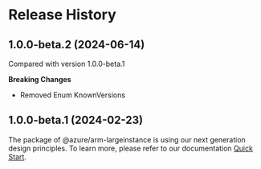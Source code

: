 # Release History
    
## 1.0.0-beta.2 (2024-06-14)
Compared with version 1.0.0-beta.1
    
**Breaking Changes**

  - Removed Enum KnownVersions
    
    
## 1.0.0-beta.1 (2024-02-23)

The package of @azure/arm-largeinstance is using our next generation design principles. To learn more, please refer to our documentation [Quick Start](https://aka.ms/azsdk/js/mgmt/quickstart).
